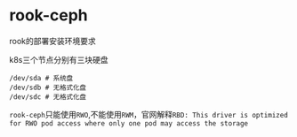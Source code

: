 # rook-ceph
rook的部署安装环境要求

k8s三个节点分别有三块硬盘
```
/dev/sda # 系统盘
/dev/sdb # 无格式化盘
/dev/sdc # 无格式化盘
```

`rook-ceph`只能使用`RWO`,不能使用`RWM`，官网解释`RBD: This driver is optimized for RWO pod access where only one pod may access the storage`
